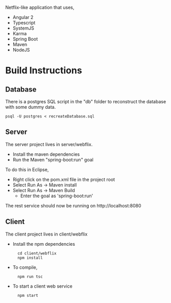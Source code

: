 Netflix-like application that uses,

- Angular 2
- Typescript
- SystemJS
- Karma
- Spring Boot
- Maven
- NodeJS

# Build Instructions
## Database 
There is a postgres SQL script in the "db" folder to reconstruct the database with
some dummy data.

    psql -U postgres < recreateDatabase.sql
    
## Server

The server project lives in server/webflix.

- Install the maven dependencies
- Run the Maven "spring-boot:run" goal

To do this in Eclipse,
- Right click on the pom.xml file in the project root
- Select Run As -> Maven install
- Select Run As -> Maven Build
  - Enter the goal as 'spring-boot:run'

The rest service should now be running on http://localhost:8080

## Client

The client project lives in client/webflix

- Install the npm dependencies

        cd client/webflix
        npm install
        
- To compile,

        npm run tsc
        
- To start a client web service

        npm start
